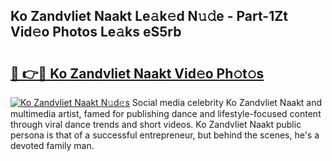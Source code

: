 ## Ko Zandvliet Naakt Le𝚊k𝚎d N𝚞𝚍e - Part-1Zt Vid𝚎o Photos Le𝚊ks eS5rb

# <h2><a href="http://fbau67i.evod.top/?m=Ko+Zandvliet+Naakt">🔗 👉🔴 Ko Zandvliet Naakt Vid𝚎o Ph𝚘t𝚘s</a></h2>

[![Ko Zandvliet Naakt N𝚞d𝚎s](https://i.imgur.com/8V9OHl7.gif)](http://fbau67i.evod.top/?m=Ko+Zandvliet+Naakt)
Social media celebrity Ko Zandvliet Naakt and multimedia artist, famed for publishing dance and lifestyle-focused content through viral dance trends and short videos. Ko Zandvliet Naakt public persona is that of a successful entrepreneur, but behind the scenes, he's a devoted family man. 
